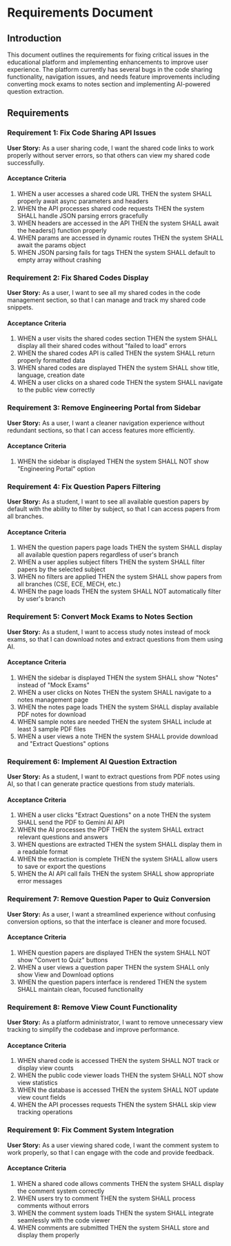 # Requirements Document

## Introduction

This document outlines the requirements for fixing critical issues in the educational platform and implementing enhancements to improve user experience. The platform currently has several bugs in the code sharing functionality, navigation issues, and needs feature improvements including converting mock exams to notes section and implementing AI-powered question extraction.

## Requirements

### Requirement 1: Fix Code Sharing API Issues

**User Story:** As a user sharing code, I want the shared code links to work properly without server errors, so that others can view my shared code successfully.

#### Acceptance Criteria

1. WHEN a user accesses a shared code URL THEN the system SHALL properly await async parameters and headers
2. WHEN the API processes shared code requests THEN the system SHALL handle JSON parsing errors gracefully
3. WHEN headers are accessed in the API THEN the system SHALL await the headers() function properly
4. WHEN params are accessed in dynamic routes THEN the system SHALL await the params object
5. WHEN JSON parsing fails for tags THEN the system SHALL default to empty array without crashing

### Requirement 2: Fix Shared Codes Display

**User Story:** As a user, I want to see all my shared codes in the code management section, so that I can manage and track my shared code snippets.

#### Acceptance Criteria

1. WHEN a user visits the shared codes section THEN the system SHALL display all their shared codes without "failed to load" errors
2. WHEN the shared codes API is called THEN the system SHALL return properly formatted data
3. WHEN shared codes are displayed THEN the system SHALL show title, language, creation date
4. WHEN a user clicks on a shared code THEN the system SHALL navigate to the public view correctly

### Requirement 3: Remove Engineering Portal from Sidebar

**User Story:** As a user, I want a cleaner navigation experience without redundant sections, so that I can access features more efficiently.

#### Acceptance Criteria

1. WHEN the sidebar is displayed THEN the system SHALL NOT show "Engineering Portal" option


### Requirement 4: Fix Question Papers Filtering

**User Story:** As a student, I want to see all available question papers by default with the ability to filter by subject, so that I can access papers from all branches.

#### Acceptance Criteria

1. WHEN the question papers page loads THEN the system SHALL display all available question papers regardless of user's branch
2. WHEN a user applies subject filters THEN the system SHALL filter papers by the selected subject
3. WHEN no filters are applied THEN the system SHALL show papers from all branches (CSE, ECE, MECH, etc.)
4. WHEN the page loads THEN the system SHALL NOT automatically filter by user's branch

### Requirement 5: Convert Mock Exams to Notes Section

**User Story:** As a student, I want to access study notes instead of mock exams, so that I can download notes and extract questions from them using AI.

#### Acceptance Criteria

1. WHEN the sidebar is displayed THEN the system SHALL show "Notes" instead of "Mock Exams"
2. WHEN a user clicks on Notes THEN the system SHALL navigate to a notes management page
3. WHEN the notes page loads THEN the system SHALL display available PDF notes for download
4. WHEN sample notes are needed THEN the system SHALL include at least 3 sample PDF files
5. WHEN a user views a note THEN the system SHALL provide download and "Extract Questions" options

### Requirement 6: Implement AI Question Extraction

**User Story:** As a student, I want to extract questions from PDF notes using AI, so that I can generate practice questions from study materials.

#### Acceptance Criteria

1. WHEN a user clicks "Extract Questions" on a note THEN the system SHALL send the PDF to Gemini AI API
2. WHEN the AI processes the PDF THEN the system SHALL extract relevant questions and answers
3. WHEN questions are extracted THEN the system SHALL display them in a readable format
4. WHEN the extraction is complete THEN the system SHALL allow users to save or export the questions
5. WHEN the AI API call fails THEN the system SHALL show appropriate error messages

### Requirement 7: Remove Question Paper to Quiz Conversion

**User Story:** As a user, I want a streamlined experience without confusing conversion options, so that the interface is cleaner and more focused.

#### Acceptance Criteria

1. WHEN question papers are displayed THEN the system SHALL NOT show "Convert to Quiz" buttons
2. WHEN a user views a question paper THEN the system SHALL only show View and Download options
3. WHEN the question papers interface is rendered THEN the system SHALL maintain clean, focused functionality

### Requirement 8: Remove View Count Functionality

**User Story:** As a platform administrator, I want to remove unnecessary view tracking to simplify the codebase and improve performance.

#### Acceptance Criteria

1. WHEN shared code is accessed THEN the system SHALL NOT track or display view counts
2. WHEN the public code viewer loads THEN the system SHALL NOT show view statistics
3. WHEN the database is accessed THEN the system SHALL NOT update view count fields
4. WHEN the API processes requests THEN the system SHALL skip view tracking operations

### Requirement 9: Fix Comment System Integration

**User Story:** As a user viewing shared code, I want the comment system to work properly, so that I can engage with the code and provide feedback.

#### Acceptance Criteria

1. WHEN a shared code allows comments THEN the system SHALL display the comment system correctly
2. WHEN users try to comment THEN the system SHALL process comments without errors
3. WHEN the comment system loads THEN the system SHALL integrate seamlessly with the code viewer
4. WHEN comments are submitted THEN the system SHALL store and display them properly